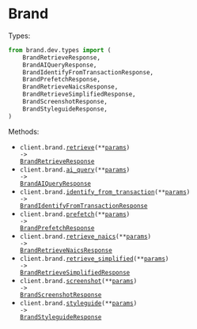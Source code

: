 # Brand

Types:

```python
from brand.dev.types import (
    BrandRetrieveResponse,
    BrandAIQueryResponse,
    BrandIdentifyFromTransactionResponse,
    BrandPrefetchResponse,
    BrandRetrieveNaicsResponse,
    BrandRetrieveSimplifiedResponse,
    BrandScreenshotResponse,
    BrandStyleguideResponse,
)
```

Methods:

- <code title="get /brand/retrieve">client.brand.<a href="./src/brand/dev/resources/brand.py">retrieve</a>(\*\*<a href="src/brand/dev/types/brand_retrieve_params.py">params</a>) -> <a href="./src/brand/dev/types/brand_retrieve_response.py">BrandRetrieveResponse</a></code>
- <code title="post /brand/ai/query">client.brand.<a href="./src/brand/dev/resources/brand.py">ai_query</a>(\*\*<a href="src/brand/dev/types/brand_ai_query_params.py">params</a>) -> <a href="./src/brand/dev/types/brand_ai_query_response.py">BrandAIQueryResponse</a></code>
- <code title="get /brand/transaction_identifier">client.brand.<a href="./src/brand/dev/resources/brand.py">identify_from_transaction</a>(\*\*<a href="src/brand/dev/types/brand_identify_from_transaction_params.py">params</a>) -> <a href="./src/brand/dev/types/brand_identify_from_transaction_response.py">BrandIdentifyFromTransactionResponse</a></code>
- <code title="post /brand/prefetch">client.brand.<a href="./src/brand/dev/resources/brand.py">prefetch</a>(\*\*<a href="src/brand/dev/types/brand_prefetch_params.py">params</a>) -> <a href="./src/brand/dev/types/brand_prefetch_response.py">BrandPrefetchResponse</a></code>
- <code title="get /brand/naics">client.brand.<a href="./src/brand/dev/resources/brand.py">retrieve_naics</a>(\*\*<a href="src/brand/dev/types/brand_retrieve_naics_params.py">params</a>) -> <a href="./src/brand/dev/types/brand_retrieve_naics_response.py">BrandRetrieveNaicsResponse</a></code>
- <code title="get /brand/retrieve-simplified">client.brand.<a href="./src/brand/dev/resources/brand.py">retrieve_simplified</a>(\*\*<a href="src/brand/dev/types/brand_retrieve_simplified_params.py">params</a>) -> <a href="./src/brand/dev/types/brand_retrieve_simplified_response.py">BrandRetrieveSimplifiedResponse</a></code>
- <code title="get /brand/screenshot">client.brand.<a href="./src/brand/dev/resources/brand.py">screenshot</a>(\*\*<a href="src/brand/dev/types/brand_screenshot_params.py">params</a>) -> <a href="./src/brand/dev/types/brand_screenshot_response.py">BrandScreenshotResponse</a></code>
- <code title="get /brand/styleguide">client.brand.<a href="./src/brand/dev/resources/brand.py">styleguide</a>(\*\*<a href="src/brand/dev/types/brand_styleguide_params.py">params</a>) -> <a href="./src/brand/dev/types/brand_styleguide_response.py">BrandStyleguideResponse</a></code>

